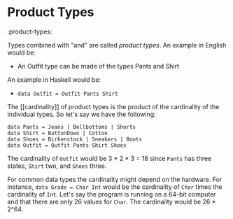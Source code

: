 # Product Types
:product-types:

Types combined with "and" are called *product types*.
An example in English would be:
- An Outfit type can be made of the types Pants and Shirt

An example in Haskell would be:
- `data Outfit = Outfit Pants Shirt`

The [[cardinality]] of product types is the product of the cardinality of the individual types.
So let's say we have the following:
```
data Pants = Jeans | Bellbottoms | Shorts
data Shirt = ButtonDown | Cotton
data Shoes = Birkenstock | Sneakers | Boots
data Outfit = Outfit Pants Shirt Shoes
```
The cardinality of `Outfit` would be 3 * 2 * 3 = 18 since `Pants` has three states, `Shirt` two, and `Shoes` three.

For common data types the cardinality might depend on the hardware.
For instance, `data Grade = Char Int` would be the cardinality of `Char` times the cardinality of `Int`.
Let's say the program is running on a 64-bit computer and that there are only 26 values for `Char`.
The cardinality would be 26 * 2^64.

